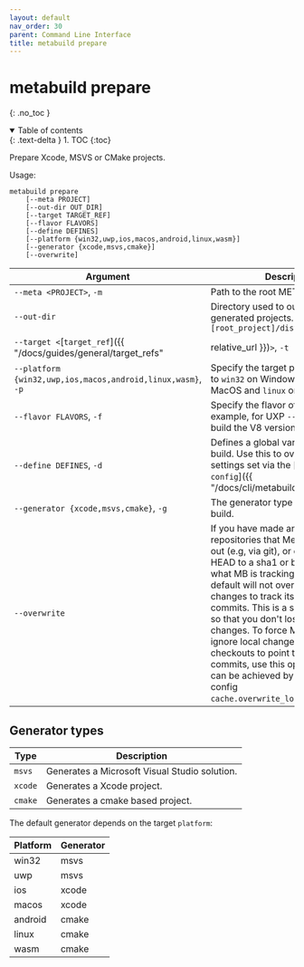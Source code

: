 ```yaml
---
layout: default
nav_order: 30
parent: Command Line Interface
title: metabuild prepare
---
```


# metabuild prepare
{: .no_toc }


<details open markdown="block">
  <summary>
    Table of contents
  </summary>
  {: .text-delta }
1. TOC
{:toc}
</details>




Prepare Xcode, MSVS or CMake projects.

Usage:

```terminal
metabuild prepare
    [--meta PROJECT]
    [--out-dir OUT_DIR]
    [--target TARGET_REF]
    [--flavor FLAVORS]
    [--define DEFINES]
    [--platform {win32,uwp,ios,macos,android,linux,wasm}]
    [--generator {xcode,msvs,cmake}]
    [--overwrite]
```

| Argument | Description |
|----------|-------------|
| `--meta <PROJECT>`, `-m` | Path to the root META.py file. |
| `--out-dir` | Directory used to output the generated projects. Default: `[root_project]/dist/` |
| `--target <`[`target_ref`]({{ "/docs/guides/general/target_refs" | relative_url }})`>`, `-t` | Specify the root target to build. |
| `--platform {win32,uwp,ios,macos,android,linux,wasm}`, `-p` | Specify the target platform. Defaults to ``win32`` on Windows, ``macos`` on MacOS and ``linux`` on Linux. |
| `--flavor FLAVORS`, `-f` | Specify the flavor of the builds. For example, for UXP ``--flavor V8`` will build the V8 version of the target. |
| `--define DEFINES`, `-d` | Defines a global variable used by the build. Use this to override any of the settings set via the [`metabuild config`]({{ "/docs/cli/metabuild_config" | relative_url }}) command. |
| `--generator {xcode,msvs,cmake}`, `-g` | The generator type to use for the build. |
| `--overwrite` | If you have made any changes to the repositories that MetaBuild checks out (e.g, via git), or changed their HEAD to a sha1 or branch other than what MB is tracking, MetaBuild by default will not overwrite your changes to track its reference commits. This is a security measure so that you don't lose any local changes. To force MetaBuild to ignore local changes and set checkouts to point to their reference commits, use this option. Same effect can be achieved by setting the config `cache.overwrite_local_changes=true`.|

## Generator types

| Type | Description |
|----------|-------------|
| `msvs` | Generates a Microsoft Visual Studio solution. |
| `xcode` | Generates a Xcode project. |
| `cmake` | Generates a cmake based project. |

The default generator depends on the target `platform`:

| Platform | Generator |
|----------|-----------|
| win32    |   msvs    |
| uwp      |   msvs    |
| ios      |   xcode   |
| macos    |   xcode   |
| android  |   cmake   |
| linux    |   cmake   |
| wasm     |   cmake   |
